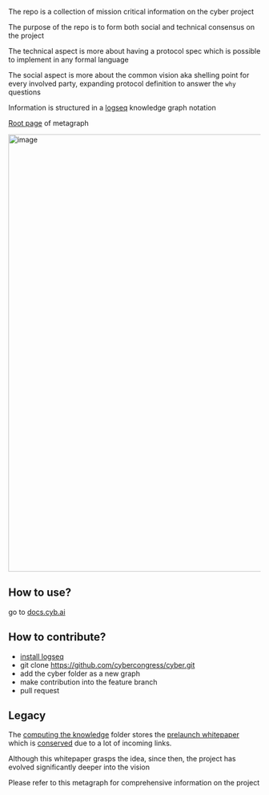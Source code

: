 The repo is a collection of mission critical information on the cyber project

The purpose of the repo is to form both social and technical consensus on the project
  
The technical aspect is more about having a protocol spec which is possible to implement in any formal language
  
The social aspect is more about the common vision aka shelling point for every involved party, expanding protocol definition to answer the `why` questions
  
Information is structured in a [logseq](https://logseq.com/) knowledge graph notation
  
[Root page](pages/cyber.md) of metagraph

<img width="874" alt="image" src="https://github.com/cybercongress/cyber/assets/410789/0ba1c80e-3d5a-47d8-a94e-315a54dbfd6b">

## How to use?

go to [docs.cyb.ai](https://docs.cyb.ai)

## How to contribute?

- [install logseq](https://github.com/logseq/logseq/releases)
- git clone https://github.com/cybercongress/cyber.git
- add the cyber folder as a new graph
- make contribution into the feature branch
- pull request

## Legacy
  
The [computing the knowledge](https://github.com/cybercongress/cyber/tree/master/computing-the-knowledge) folder stores the [prelaunch whitepaper](https://github.com/cybercongress/cyber/blob/master/computing-the-knowledge/computing-the-knowledge.md) which is [conserved](https://cyb.ai/oracle/ask/QmXzGkfxZV2fzpFmq7CjAYsYL1M581ZD4yuF9jztPVTpCn) due to a lot of incoming links. 

Although this whitepaper grasps the idea, since then, the project has evolved significantly deeper into the vision

Please refer to this metagraph for comprehensive information on the project
